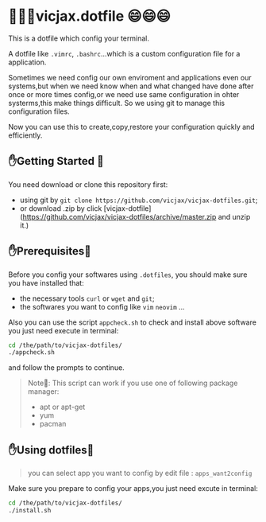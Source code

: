# :rose::rose::rose:vicjax.dotfile :smile::smile::smile: #

This is a dotfile which config your terminal.

A dotfile like `.vimrc`, `.bashrc`...which is a custom configuration file for a application.

Sometimes we need config our own enviroment and applications even our systems,but when we need know when and what changed have done after once or more times config,or we need use same configuration in ohter systerms,this make things difficult. So we using git to manage this configuration files.

Now you can use this to create,copy,restore your configuration quickly and efficiently.

## :hand:Getting Started :orange_book:

You need download or clone this repository first:

- using git by `git clone https://github.com/vicjax/vicjax-dotfiles.git`;
- or download .zip by click [vicjax-dotfile](https://github.com/vicjax/vicjax-dotfiles/archive/master.zip and unzip it.)

## :hand:Prerequisites:orange_book:

Before you config your softwares using `.dotfiles`, you should make sure you have installed that:

- the necessary tools `curl` or `wget` and `git`;
- the softwares you want to config like `vim` `neovim` ...

Also you can use the script `appcheck.sh` to check and install above software you just need execute in terminal:

```sh
cd /the/path/to/vicjax-dotfiles/
./appcheck.sh
```

and follow the prompts to continue.

> Note:speech_balloon:: This script can work if you use one of following package manager:
>
> - apt or apt-get
> - yum
> - pacman

## :hand:Using dotfiles:orange_book:

> you can select app you want to config by edit file : `apps_want2config`

Make sure you prepare to config your apps,you just need excute in terminal:

```sh
cd /the/path/to/vicjax-dotfiles/
./install.sh
```
